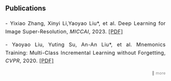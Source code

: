 <h2 style="margin: 2px 0px -10px;">
  <a href="/yu-xinda/publication.html" style="text-decoration: none; color: inherit;">Publications</a>
</h2>
<br>
<div style="font-size: 16px; line-height: 1.6; letter-spacing: 0.5px; text-align: justify;">
  <p>
    - Yixiao Zhang, Xinyi Li,Yaoyao Liu*, et al. 
    Deep Learning for Image Super-Resolution, 
    <em>MICCAI</em>, 2023.
    <a href="/assets/files/paper1.pdf" target="_blank">[PDF]</a>
  </p>
  <p>
    - Yaoyao Liu, Yuting Su, An-An Liu*, et al. 
    Mnemonics Training: Multi-Class Incremental Learning without Forgetting, <em>CVPR</em>, 2020.
    <a href="/assets/files/paper1.pdf" target="_blank">[PDF]</a>
  </p>
  <p style="font-size: 12px; text-align: right; margin-top: 10px;">
    <a href="/yu-xinda/publication_more.html" style="text-decoration: none; color: #888;">
      🔺 more
    </a>
  </p>
</div>

